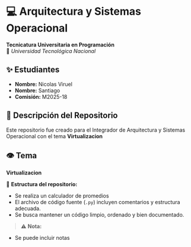 # 💻 Arquitectura y Sistemas Operacional 
**Tecnicatura Universitaria en Programación**  
📍 *Universidad Tecnológica Nacional*  

## ✨ Estudiantes  
- **Nombre:** Nicolas Viruel 
- **Nombre:** Santiago 
- **Comisión:** M2025-18 

## 📂 Descripción del Repositorio  
Este repositorio fue creado para el Integrador de Arquitectura y Sistemas Operacional con el tema 
**Virtualizacion** 

## 👁️ Tema
**Virtualizacion**

📌 **Estructura del repositorio:**  
- Se realiza un calculador de promedios 
- El archivo de código fuente (`.py`) incluyen comentarios y estructura adecuada.  
- Se busca mantener un código limpio, ordenado y bien documentado.  

> ⚠️ **Nota:**
- Se puede incluir notas

